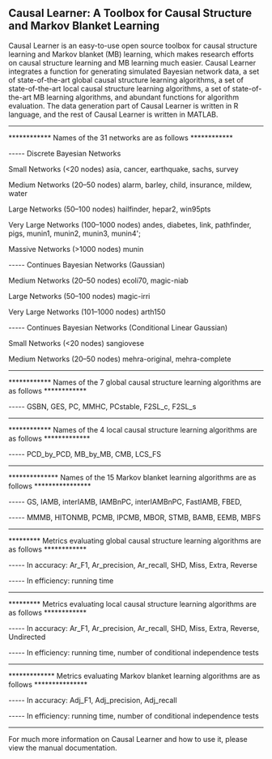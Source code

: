 ## Causal Learner: A Toolbox for Causal Structure and Markov Blanket Learning


Causal Learner is an easy-to-use open source toolbox for causal structure learning and Markov blanket (MB) learning, which makes research efforts on causal structure learning and MB learning much easier.
Causal Learner integrates a function for generating simulated Bayesian network data, a set of state-of-the-art global causal structure learning algorithms, a set of state-of-the-art local causal structure learning algorithms, a set of state-of-the-art MB learning algorithms, and abundant functions for algorithm evaluation. The data generation part of Causal Learner is written in R language, and the rest of Causal Learner is written in MATLAB.


 **********************************************************************
 ************ Names of the 31 networks are as follows ************ 
   
 ----- Discrete Bayesian Networks

 Small Networks (<20 nodes)   asia, cancer, earthquake, sachs, survey

 Medium Networks (20–50 nodes)   alarm, barley, child, insurance, mildew, water

 Large Networks (50–100 nodes)   hailfinder, hepar2, win95pts

 Very Large Networks (100–1000 nodes)   andes, diabetes, link, pathfinder, pigs, munin1, munin2, munin3, munin4';

 Massive Networks (>1000 nodes)   munin

 ----- Continues Bayesian Networks (Gaussian)

 Medium Networks (20–50 nodes) ecoli70, magic-niab

 Large Networks (50–100 nodes) magic-irri

 Very Large Networks (101–1000 nodes) arth150

 ----- Continues Bayesian Networks (Conditional Linear Gaussian)

 Small Networks (<20 nodes) sangiovese

 Medium Networks (20–50 nodes) mehra-original, mehra-complete


 *********************************************************************************************************
 ************ Names of the 7 global causal structure learning algorithms are as follows ************ 

 ----- GSBN, GES, PC, MMHC, PCstable, F2SL_c, F2SL_s


 *********************************************************************************************************
 ************ Names of the 4 local causal structure learning  algorithms are as follows ************* 

 ----- PCD_by_PCD, MB_by_MB, CMB, LCS_FS


 *********************************************************************************************************
 ************** Names of the 15 Markov blanket learning algorithms are as follows ****************

 ----- GS, IAMB, interIAMB, IAMBnPC, interIAMBnPC, FastIAMB, FBED,
 
 ----- MMMB, HITONMB, PCMB, IPCMB, MBOR, STMB, BAMB, EEMB, MBFS


 *********************************************************************************************************
 ********* Metrics evaluating global causal structure learning algorithms are as follows ************

 ----- In accuracy: Ar_F1, Ar_precision, Ar_recall, SHD, Miss, Extra, Reverse
 
 ----- In efficiency: running time


 *********************************************************************************************************
 ********* Metrics evaluating local causal structure learning algorithms are as follows ************

 ----- In accuracy: Ar_F1, Ar_precision, Ar_recall, SHD, Miss, Extra, Reverse, Undirected
 
 ----- In efficiency: running time, number of conditional independence tests


 *********************************************************************************************************
 ************* Metrics evaluating Markov blanket learning algorithms are as follows ***************

 ----- In accuracy: Adj_F1, Adj_precision, Adj_recall
 
 ----- In efficiency: running time, number of conditional independence tests

 *********************************************************************************************************
For much more information on Causal Learner and how to use it, please view the manual documentation.



